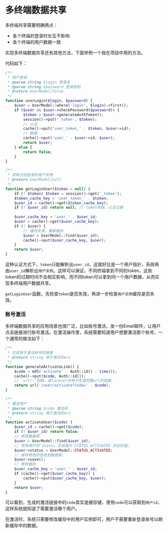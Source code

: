 # 多终端数据共享

多终端共享需要明确两点：

- 各个终端的登录时长互不影响
- 各个终端的用户数据一致

实现多终端数据共享还有其他方法，下面举例一个我在项目中用的方法。

代码如下：

```php
/**
 * 用户登录
 * @param string $login 登录名
 * @param string $password 登录密码
 * @return UserModel|false
 */
function userLogin($login, $password) {
    $user = UserModel::where('login', $login)->first();
    if ($user && $user->checkPassword($password)) {
        $token = $user->generateAuthToken();
        session()->put('_token', $token);
        // 认证
        cache()->put('user_token_' . $token, $user->id);
        // 数据
        cache()->put('user_' . $user->id, $user);
        return $user;
    } else {
        return false;
    }
}

/**
 * 获取已经登录的用户实例
 * @return UserModel|null
 */
function getLoginUser($token = null) {
    if (! $token) $token = session()->get('_token');
    $token_cache_key = 'user_token_' . $token;
    $user_id = cache()->get($token_cache_key);
    if (! $user_id) return null; // token失效，认证过期
    
    $user_cache_key = 'user_' . $user_id;
    $user = cache()->get($user_cache_key);
    if (! $user) {
        // 缓存失效，重新缓存
        $user = UserModel::find($user_id);
        cache()->put($user_cache_key, $user);
    }
    return $user;
}
```

这种认证方式下，`token`只能解析出`user_id`，这就好比是一个用户指针，系统再由`user_id`解析出`用户实例`。这样可以保证，不同终端拿到不同的token，这些token的过期时间不会相互影响，而不同token可以拿到同一个用户数据，从而实现多终端用户数据共享。

`getLoginUser`函数，先检查`token`是否失效，再进一步检查`用户实例`缓存是否失效。

### 账号激活

多终端数据共享的应用场景也很广泛，比如账号激活，发一份Email邮件，让用户点击链接进行账号激活。在激活操作里，系统需要知道用户想要激活那个账号，一个通常的做法如下：

```php
/**
 * 生成用于激活账号的链接
 * @return string 用于激活的uri
 */
function generateActivateLink() {
    $code = md5('activate' . Auth::id() . time());
    cache()->put($code, Auth::id());
  	// `url()`函数，是laravel中用于生成完整url的函数。
    return url('/user/activate?code=' . $code);
}

/**
 * 激活用户
 * @param string $code 激活码
 * @return string 用于激活的uri
 */
function activateUser($code) {
    $user_id = cache()->get($code);
    if (! $user_id) return false;
    // 修改数据库
    $user = UserModel::find($user_id);
  	// 修改用户的`status`字段值为`STATUS_ACTIVATED`对应的值。
    $user->status = UserModel::STATUS_ACTIVATED;
  	// 保存修改的信息到数据库。
    $user->save();
    // 修改缓存
    $user_cache_key = 'user_' . $user_id;
    if (cache()->get($user_cache_key)) {
        cache()->put($user_cache_key, $user);
    }
    return $user;
}
```

可以看到，生成的激活链接中的`code`其实是缓存键，使用`code`可以获取到`用户id`，这样系统就知道了需要激活哪个用户。

在激活时，系统只需要修改缓存中的用户实例即可，用户不需要重新登录账号以刷新缓存中的数据。